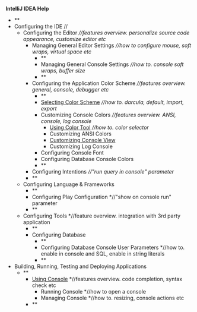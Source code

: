 

**IntelliJ IDEA Help**

 - **
 - Configuring the IDE //
	 - Configuring the Editor *//features overview. personalize source code appearance, customize editor etc*
		 - Managing General Editor Settings *//how to configure mouse, soft wraps, virtual space etc*
			 - **
			 - Managing General Console Settings *//how to. console soft wraps, buffer size*
			 - **
		 - Configuring the Application Color Scheme *//features overview. general, console, debugger etc*
			 - **
			 - [Selecting Color Scheme](Scheme.md) *//how to. darcula, default, import, export*
			 - Customizing Console Colors *//features overview. ANSI, console, log console*
				 - [Using Color Tool](ColorTool.md) *//how to. color selector*
				 - Customizing ANSI Colors
				 - [Customizing Console View](ConsoleColor.md)
				 - Customizing Log Console
			 - Configuring Console Font 
			 - Configuring Database Console Colors
			- **
		- Configuring Intentions *//"run query in console" parameter*
		- **
	- Configuring Language & Frameworks
		- **
		- Configuring Play Configuration *//"show on console run" parameter
		- **
	- Configuring Tools *//feature overview. integration with 3rd party application  
		- **
		- Configuring Database 
			- **
			- Configuring Database Console User Parameters *//how to. enable in console and SQL, enable in string literals
			- **
- Building, Running, Testing and Deploying Applications
	- **
		- [Using Console](OverViewConsole.md) *//features overview. code completion, syntax check etc
			- Running Console *//how to open a console
			- Managing Console *//how to. resizing, console actions etc
		- **
